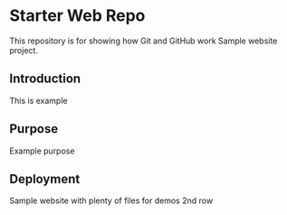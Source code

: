 # Starter Web Repo

This repository is for showing how Git and GitHub work
Sample website project.

## Introduction
This is example 

## Purpose
Example purpose

## Deployment

Sample website with plenty of files for demos
2nd row